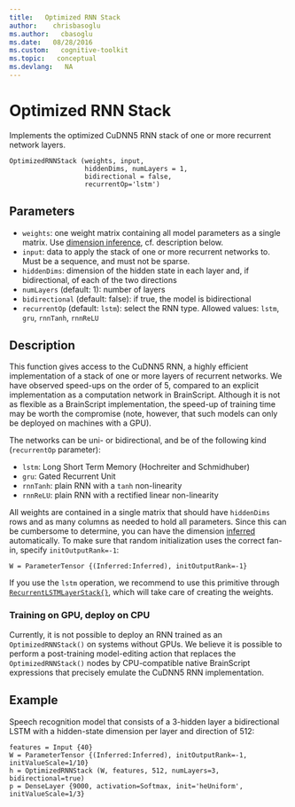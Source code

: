 ```yaml
---
title:   Optimized RNN Stack
author:    chrisbasoglu
ms.author:   cbasoglu
ms.date:   08/28/2016
ms.custom:   cognitive-toolkit
ms.topic:   conceptual
ms.devlang:   NA
---
```


# Optimized RNN Stack

Implements the optimized CuDNN5 RNN stack of one or more recurrent network layers.

    OptimizedRNNStack (weights, input,
                       hiddenDims, numLayers = 1,
                       bidirectional = false,
                       recurrentOp='lstm')

## Parameters

* `weights`: one weight matrix containing all model parameters as a single matrix. Use [dimension inference](./Parameters-And-Constants.md#automatic-dimension-inference), cf. description below.
* `input`: data to apply the stack of one or more recurrent networks to. Must be a sequence, and must not be sparse.
* `hiddenDims`: dimension of the hidden state in each layer and, if bidirectional, of each of the two directions
* `numLayers` (default: 1): number of layers
* `bidirectional` (default: false): if true, the model is bidirectional
* `recurrentOp` (default: `lstm`): select the RNN type. Allowed values: `lstm`, `gru`, `rnnTanh`, `rnnReLU`

## Description

This function gives access to the CuDNN5 RNN, a highly efficient implementation
of a stack of one or more layers of recurrent networks.
We have observed speed-ups on the order of 5, compared to an explicit
implementation as a computation network in BrainScript.
Although it is not as flexible as a BrainScript implementation,
the speed-up of training time may be worth the compromise
(note, however, that such models can only be deployed on machines with a GPU).

The networks can be uni- or bidirectional, and be of the following kind (`recurrentOp` parameter):
* `lstm`: Long Short Term Memory (Hochreiter and Schmidhuber)
* `gru`: Gated Recurrent Unit
* `rnnTanh`: plain RNN with a `tanh` non-linearity
* `rnnReLU`: plain RNN with a rectified linear non-linearity

All weights are contained in a single matrix
that should have `hiddenDims` rows and as many columns as needed to hold all parameters.
Since this can be cumbersome to determine,
you can have the dimension [inferred](./Parameters-And-Constants.md#automatic-dimension-inference) automatically.
To make sure that random initialization uses the correct fan-in, specify `initOutputRank=-1`:

    W = ParameterTensor {(Inferred:Inferred), initOutputRank=-1}

If you use the `lstm` operation, we recommend to use this primitive through [`RecurrentLSTMLayerStack{}`](./BrainScript-Layers-Reference.md#recurrentlstmlayer-recurrentlstmlayerstack), which will take care of creating the weights.

### Training on GPU, deploy on CPU
Currently, it is not possible to deploy an RNN trained as an `OptimizedRNNStack()`
on systems without GPUs.
We believe it is possible to perform a post-training model-editing action
that replaces the `OptimizedRNNStack()` nodes by CPU-compatible native BrainScript expressions
that precisely emulate the CuDNN5 RNN implementation.

## Example

Speech recognition model that consists of a 3-hidden layer a bidirectional LSTM
with a hidden-state dimension per layer and direction of 512:

    features = Input {40}
    W = ParameterTensor {(Inferred:Inferred), initOutputRank=-1, initValueScale=1/10}
    h = OptimizedRNNStack (W, features, 512, numLayers=3, bidirectional=true)
    p = DenseLayer {9000, activation=Softmax, init='heUniform', initValueScale=1/3}

